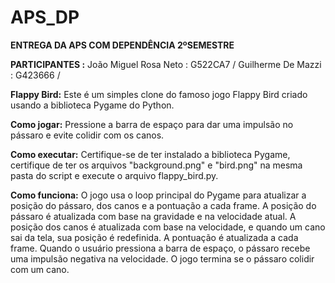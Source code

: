 # APS_DP
**ENTREGA DA APS COM DEPENDÊNCIA 2ºSEMESTRE**

**PARTICIPANTES :**
João Miguel Rosa Neto : G522CA7 /
Guilherme De Mazzi : G423666 /



**Flappy Bird:**
Este é um simples clone do famoso jogo Flappy Bird criado usando a biblioteca Pygame do Python.

**Como jogar:**
Pressione a barra de espaço para dar uma impulsão no pássaro e evite colidir com os canos.

**Como executar:**
Certifique-se de ter instalado a biblioteca Pygame, certifique de ter os arquivos "background.png" e "bird.png" na mesma pasta do script e execute o arquivo flappy_bird.py.

**Como funciona:**
O jogo usa o loop principal do Pygame para atualizar a posição do pássaro, dos canos e a pontuação a cada frame. A posição do pássaro é atualizada com base na gravidade e na velocidade atual. A posição dos canos é atualizada com base na velocidade, e quando um cano sai da tela, sua posição é redefinida. A pontuação é atualizada a cada frame. Quando o usuário pressiona a barra de espaço, o pássaro recebe uma impulsão negativa na velocidade. O jogo termina se o pássaro colidir com um cano.
